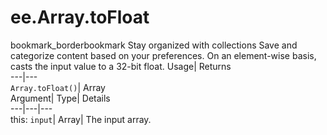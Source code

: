  
#  ee.Array.toFloat 
bookmark_borderbookmark Stay organized with collections  Save and categorize content based on your preferences. 
On an element-wise basis, casts the input value to a 32-bit float. 
Usage| Returns  
---|---  
`Array.toFloat()`| Array  
Argument| Type| Details  
---|---|---  
this: `input`| Array| The input array.  
